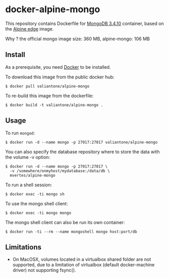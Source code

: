 # docker-alpine-mongo

This repository contains Dockerfile for [MongoDB 3.4.10](https://www.mongodb.org)
container, based on the [Alpine edge](https://hub.docker.com/_/alpine/) image.

Why ? the official mongo image size: 360 MB, alpine-mongo: 106 MB

## Install

As a prerequisite, you need [Docker](https://docker.com) to be installed.

To download this image from the public docker hub:

	$ docker pull valiantone/alpine-mongo

To re-build this image from the dockerfile:

	$ docker build -t valiantone/alpine-mongo .

## Usage

To run `mongod`:

	$ docker run -d --name mongo -p 27017:27017 valiantone/alpine-mongo

You can also specify the database repository where to store the data
with the volume -v option:

    $ docker run -d --name mongo -p 27017:27017 \
	  -v /somewhere/onmyhost/mydatabase:/data/db \
	  mvertes/alpine-mongo

To run a shell session:

    $ docker exec -ti mongo sh

To use the mongo shell client:

	$ docker exec -ti mongo mongo

The mongo shell client can also be run its own container:

	$ docker run -ti --rm --name mongoshell mongo host:port/db

## Limitations

- On MacOSX, volumes located in a virtualbox shared folder are not
  supported, due to a limitation of virtualbox (default docker-machine
  driver) not supporting fsync().
